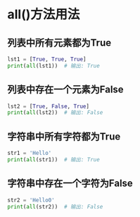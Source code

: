 # all()方法用法
## 列表中所有元素都为True
```Python
lst1 = [True, True, True]
print(all(lst1))  # 输出: True
```
 
## 列表中存在一个元素为False
```Python
lst2 = [True, False, True]
print(all(lst2))  # 输出: False
```

 
## 字符串中所有字符都为True
```Python
str1 = 'Hello'
print(all(str1))  # 输出: True
```
 
## 字符串中存在一个字符为False
```Python
str2 = 'Hello0'
print(all(str2))  # 输出: False
```

